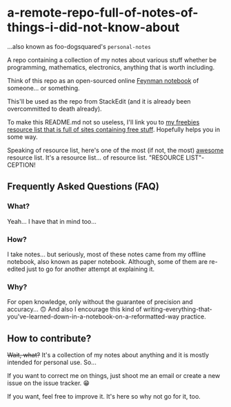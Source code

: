 # a-remote-repo-full-of-notes-of-things-i-did-not-know-about
...also known as foo-dogsquared's `personal-notes`

A repo containing a collection of my notes about various stuff whether be programming, mathematics, electronics, anything that is worth including. 

Think of this repo as an open-sourced online [Feynman notebook](http://calnewport.com/blog/2015/11/25/the-feynman-notebook-method/) of someone... or something.

This'll be used as the repo from StackEdit (and it is already been overcommitted to death already).

To make this README.md not so useless, I'll link you to [my freebies resource list that is full of sites containing free stuff](https://github.com/foo-dogsquared/freebies-resource-list). Hopefully helps you in some way. 

Speaking of resource list, here's one of the most (if not, the most) [awesome](https://github.com/sindresorhus/awesome) resource list. It's a resource list... of resource list. "RESOURCE LIST"-CEPTION!

## Frequently Asked Questions (FAQ)
### What?
Yeah... I have that in mind too...

### How?
I take notes... but seriously, most of these notes came from my offline notebook, also known as paper notebook. Although, some of them are re-edited just to go for another attempt at explaining it.

### Why?
For open knowledge, only without the guarantee of precision and accuracy... 🙃 And also I encourage this kind of writing-everything-that-you've-learned-down-in-a-notebook-on-a-reformatted-way practice.

## How to contribute?
~~Wait, what?~~ It's a collection of my notes about anything and it is mostly intended for personal use. So...

If you want to correct me on things, just shoot me an email or create a new issue on the issue tracker. 😁

If you want, feel free to improve it. It's here so why not go for it, too.
